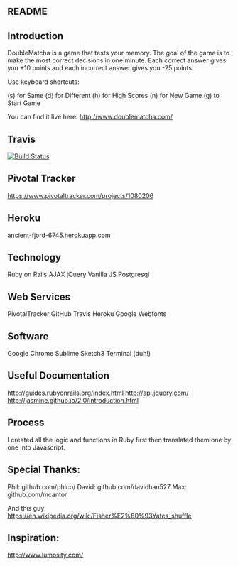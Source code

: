 ## README

## Introduction

DoubleMatcha is a game that tests your memory. The goal of the game is to make the most correct decisions in one minute. Each correct answer gives you +10 points and each incorrect answer gives you -25 points.

Use keyboard shortcuts:

(s) for Same
(d) for Different
(h) for High Scores
(n) for New Game
(g) to Start Game

You can find it live here: http://www.doublematcha.com/

## Travis

[![Build Status](https://travis-ci.org/CH-JesseMa/memory_app.svg?branch=master)](https://travis-ci.org/CH-JesseMa/memory_app)

## Pivotal Tracker

https://www.pivotaltracker.com/projects/1080206

## Heroku

ancient-fjord-6745.herokuapp.com

## Technology

Ruby on Rails
AJAX
jQuery
Vanilla JS
Postgresql

## Web Services

PivotalTracker
GitHub
Travis
Heroku
Google Webfonts

## Software

Google Chrome
Sublime
Sketch3
Terminal (duh!)

## Useful Documentation

http://guides.rubyonrails.org/index.html
http://api.jquery.com/
http://jasmine.github.io/2.0/introduction.html

## Process

I created all the logic and functions in Ruby first then translated them one by one into Javascript.

## Special Thanks:

Phil: github.com/phlco/
David: github.com/davidhan527
Max: github.com/mcantor

And this guy: https://en.wikipedia.org/wiki/Fisher%E2%80%93Yates_shuffle

## Inspiration:

http://www.lumosity.com/
